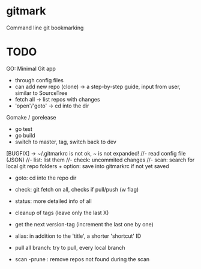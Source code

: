 gitmark
=======

Command line git bookmarking


# TODO

GO: Minimal Git app
- through config files
- can add new repo (clone) -> a step-by-step guide, input from user, similar to SourceTree
- fetch all -> list repos with changes
- 'open'/'goto' -> cd into the dir


Gomake / gorelease
- go test
- go build
- switch to master, tag, switch back to dev


[BUGFIX] -> ~/.gitmarkrc is not ok, ~ is not expanded!
//- read config file (JSON)
//- list: list them
//- check: uncommited changes
//- scan: search for local git repo folders + option: save into gitmarkrc if not yet saved
- goto: cd into the repo dir
- check: git fetch on all, checks if pull/push (w flag)
- status: more detailed info of all

- cleanup of tags (leave only the last X)
- get the next version-tag (increment the last one by one)

- alias: in addition to the 'title', a shorter 'shortcut' ID
- pull all branch: try to pull, every local branch

- scan -prune : remove repos not found during the scan
